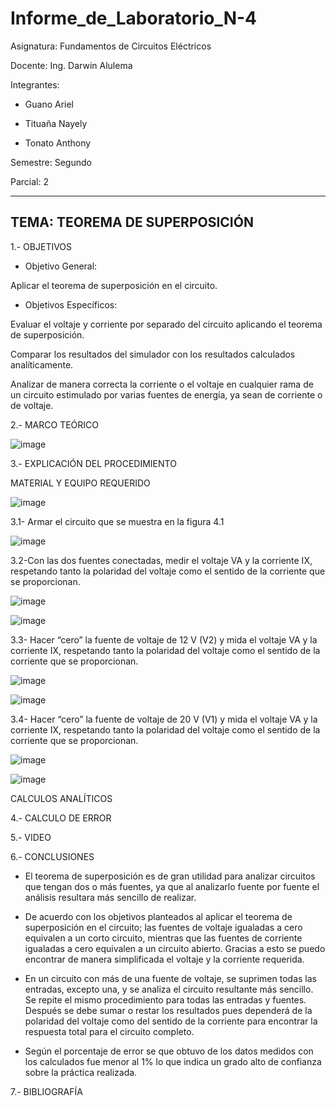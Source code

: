 # Informe_de_Laboratorio_N-4

Asignatura: Fundamentos de Circuitos Eléctricos

Docente: Ing. Darwin Alulema

Integrantes: 

* Guano Ariel

* Tituaña Nayely 

* Tonato Anthony 

Semestre: Segundo

Parcial: 2

--------------------------------------------------------------------
TEMA: TEOREMA DE SUPERPOSICIÓN
--------------------------------------------------------------------
1.- OBJETIVOS

* Objetivo General:

Aplicar el teorema de superposición en el circuito.

* Objetivos Específicos:

Evaluar el voltaje y corriente por separado del circuito aplicando el teorema de superposición.

Comparar los resultados del simulador con los resultados calculados analíticamente.

Analizar de manera correcta la corriente o el voltaje en cualquier rama de un circuito estimulado por varias fuentes de energía, ya sean de corriente o de voltaje.

2.- MARCO TEÓRICO

![image](https://user-images.githubusercontent.com/105722861/176329189-a4e83ca5-5d59-478f-9b07-f4f3ed987d6e.png)

3.- EXPLICACIÓN DEL PROCEDIMIENTO 

MATERIAL Y EQUIPO REQUERIDO 

![image](https://user-images.githubusercontent.com/105722861/176329208-d2e2c1ec-67c7-4955-b90d-b392533f2db2.png)

3.1- Armar el circuito que se muestra en la figura 4.1

![image](https://user-images.githubusercontent.com/105722861/176329236-fe5f9125-2063-406c-b580-f246c8a110e9.png)

3.2-Con las dos fuentes conectadas, medir el voltaje VA y la corriente IX, respetando tanto la polaridad del voltaje como el sentido de la corriente que se proporcionan.

![image](https://user-images.githubusercontent.com/105722861/176329330-b86f5962-932f-4fc3-8cf5-8d7ba4875835.png)

![image](https://user-images.githubusercontent.com/105722861/176329381-9737a13e-dedb-45ef-a676-bed1c526cbb7.png)

3.3-  Hacer “cero” la fuente de voltaje de 12 V (V2) y mida el voltaje VA y la corriente IX, respetando tanto la polaridad del voltaje como el sentido de la corriente que se proporcionan.

![image](https://user-images.githubusercontent.com/105722861/176329451-07f68668-be23-4f6c-97e3-6d838f78a596.png)

![image](https://user-images.githubusercontent.com/105722861/176329476-c6edcd71-7aa7-4dbb-9b6b-384b58b34c30.png)

3.4-  Hacer “cero” la fuente de voltaje de 20 V (V1) y mida el voltaje VA y la corriente IX, respetando tanto la polaridad del voltaje como el sentido de la corriente que se proporcionan.

![image](https://user-images.githubusercontent.com/105722861/176329770-e280d59f-4807-4531-807c-17e9d1aa1891.png)

![image](https://user-images.githubusercontent.com/105722861/176329810-17813b52-97bb-470f-a375-9c3b80e9855f.png)

CALCULOS ANALÍTICOS



4.- CALCULO DE ERROR

5.- VIDEO

6.- CONCLUSIONES 

* El teorema de superposición es de gran utilidad para analizar circuitos que tengan dos o más fuentes, ya que al analizarlo fuente por fuente el análisis resultara más sencillo de realizar.

* De acuerdo con los objetivos planteados al aplicar el teorema de superposición en el circuito; las fuentes de voltaje igualadas a cero equivalen a un corto circuito, mientras que las fuentes de corriente igualadas a cero equivalen a un circuito abierto. Gracias a esto se puedo encontrar de manera simplificada el voltaje y la corriente requerida.

* En un circuito con más de una fuente de voltaje, se suprimen todas las entradas, excepto una, y se analiza el circuito resultante más sencillo. Se repite el mismo procedimiento para todas las entradas y fuentes. Después se debe sumar o restar los resultados pues dependerá de la polaridad del voltaje como del sentido de la corriente para encontrar la respuesta total para el circuito completo.

* Según el porcentaje de error se que obtuvo de los datos medidos con los calculados fue menor al 1% lo que indica un grado alto de confianza sobre la práctica realizada.

7.- BIBLIOGRAFÍA
